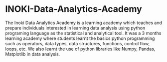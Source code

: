 # INOKI-Data-Analytics-Academy
The Inoki Data Analytics Academy is a learning academy which teaches and prepare individuals interested in learning data analysis using python programing language as the statistical and analytical tool. It was a 3 months learning academy where students learnt the basics python programming such as operators, data types, data structures, functions, control flow, loops, etc. We also learnt the use of python libraries like Numpy, Pandas, Matplotlib in data analysis.
